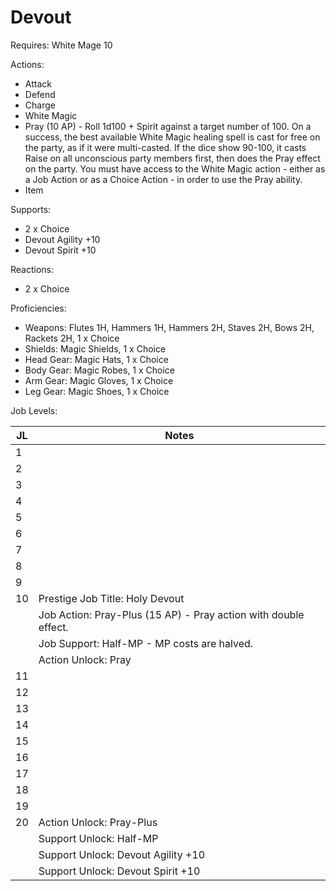 # Devout

Requires: White Mage 10

Actions:
- Attack
- Defend
- Charge
- White Magic
- Pray (10 AP) - Roll 1d100 + Spirit against a target number of 100. On a success, the best available White Magic healing spell is cast for free on the party, as if it were multi-casted. If the dice show 90-100, it casts Raise on all unconscious party members first, then does the Pray effect on the party. You must have access to the White Magic action - either as a Job Action or as a Choice Action - in order to use the Pray ability.
- Item

Supports:

- 2 x Choice
- Devout Agility +10
- Devout Spirit +10

Reactions:

- 2 x Choice

Proficiencies:

- Weapons: Flutes 1H, Hammers 1H, Hammers 2H, Staves 2H, Bows 2H, Rackets 2H, 1 x Choice
- Shields: Magic Shields, 1 x Choice
- Head Gear: Magic Hats, 1 x Choice
- Body Gear: Magic Robes, 1 x Choice
- Arm Gear: Magic Gloves, 1 x Choice
- Leg Gear: Magic Shoes, 1 x Choice

Job Levels:

| JL | Notes |
| --- | --- |
| 1 | 
| 2 | 
| 3 | 
| 4 | 
| 5 | 
| 6 | 
| 7 | 
| 8 | 
| 9 | 
| 10 | Prestige Job Title: Holy Devout
|    | Job Action: Pray-Plus (15 AP) - Pray action with double effect.
|    | Job Support: Half-MP - MP costs are halved.
|    | Action Unlock: Pray
| 11 | 
| 12 | 
| 13 | 
| 14 | 
| 15 | 
| 16 | 
| 17 | 
| 18 | 
| 19 | 
| 20 | Action Unlock: Pray-Plus
|    | Support Unlock: Half-MP
|    | Support Unlock: Devout Agility +10
|    | Support Unlock: Devout Spirit +10
